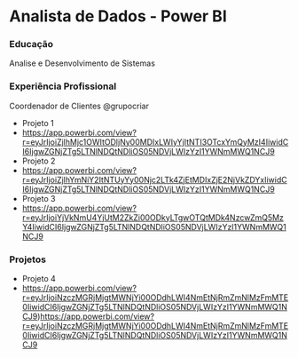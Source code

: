 # Analista de Dados - Power BI

### Educação
Analise e Desenvolvimento de Sistemas

### Experiência Profissional
Coordenador de Clientes @grupocriar

- Projeto 1
- https://app.powerbi.com/view?r=eyJrIjoiZjlhMjc1OWItODljNy00MDIxLWIyYjItNTI3OTcxYmQyMzI4IiwidCI6IjgwZGNjZTg5LTNlNDQtNDliOS05NDVjLWIzYzI1YWNmMWQ1NCJ9
- Projeto 2
- <a>https://app.powerbi.com/view?r=eyJrIjoiZjlhYmNiY2ItNTUyYy00Njc2LTk4ZjEtMDIxZjE2NjVkZDYxIiwidCI6IjgwZGNjZTg5LTNlNDQtNDliOS05NDVjLWIzYzI1YWNmMWQ1NCJ9</a>
- Projeto 3
- https://app.powerbi.com/view?r=eyJrIjoiYjVkNmU4YjUtM2ZkZi00ODkyLTgwOTQtMDk4NzcwZmQ5MzY4IiwidCI6IjgwZGNjZTg5LTNlNDQtNDliOS05NDVjLWIzYzI1YWNmMWQ1NCJ9

### Projetos
- Projeto 4
- https://app.powerbi.com/view?r=eyJrIjoiNzczMGRjMjgtMWNjYi00ODdhLWI4NmEtNjRmZmNlMzFmMTE0IiwidCI6IjgwZGNjZTg5LTNlNDQtNDliOS05NDVjLWIzYzI1YWNmMWQ1NCJ9)https://app.powerbi.com/view?r=eyJrIjoiNzczMGRjMjgtMWNjYi00ODdhLWI4NmEtNjRmZmNlMzFmMTE0IiwidCI6IjgwZGNjZTg5LTNlNDQtNDliOS05NDVjLWIzYzI1YWNmMWQ1NCJ9

